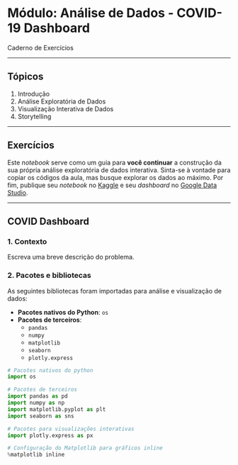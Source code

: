 # Módulo: Análise de Dados - COVID-19 Dashboard
Caderno de Exercícios  

---

## Tópicos

1. Introdução
2. Análise Exploratória de Dados
3. Visualização Interativa de Dados
4. Storytelling

---

## Exercícios

Este *notebook* serve como um guia para **você continuar** a construção da sua própria análise exploratória de dados interativa. Sinta-se à vontade para copiar os códigos da aula, mas busque explorar os dados ao máximo. Por fim, publique seu *notebook* no [Kaggle](https://www.kaggle.com/) e seu *dashboard* no [Google Data Studio](https://datastudio.google.com/).

---

## COVID Dashboard

### 1. Contexto

Escreva uma breve descrição do problema.

### 2. Pacotes e bibliotecas

As seguintes bibliotecas foram importadas para análise e visualização de dados:

- **Pacotes nativos do Python**: `os`
- **Pacotes de terceiros**:
  - `pandas`
  - `numpy`
  - `matplotlib`
  - `seaborn`
  - `plotly.express`

```python
# Pacotes nativos do python
import os

# Pacotes de terceiros
import pandas as pd
import numpy as np
import matplotlib.pyplot as plt
import seaborn as sns

# Pacotes para visualizações interativas
import plotly.express as px

# Configuração do Matplotlib para gráficos inline
%matplotlib inline
